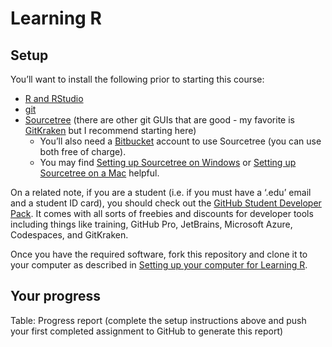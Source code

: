Learning R
================

<!-- This file is not intended to be edited -->
<!-- Progress updates will be rendered automatically when pushing to GitHub -->

## Setup

You’ll want to install the following prior to starting this course:

- [R and RStudio](https://posit.co/download/rstudio-desktop/)
- [git](https://git-scm.com/book/en/v2/Getting-Started-Installing-Git)
- [Sourcetree](https://www.sourcetreeapp.com/) (there are other git GUIs
  that are good - my favorite is [GitKraken](https://www.gitkraken.com/)
  but I recommend starting here)
  - You’ll also need a [Bitbucket](https://bitbucket.org/) account to
    use Sourcetree (you can use both free of charge).
  - You may find [Setting up Sourcetree on Windows]() or [Setting up
    Sourcetree on a Mac]() helpful.

On a related note, if you are a student (i.e. if you must have a ‘.edu’
email and a student ID card), you should check out the [GitHub Student
Developer Pack](https://education.github.com/pack). It comes with all
sorts of freebies and discounts for developer tools including things
like training, GitHub Pro, JetBrains, Microsoft Azure, Codespaces, and
GitKraken.

Once you have the required software, fork this repository and clone it
to your computer as described in [Setting up your computer for Learning
R]().

## Your progress

Table: Progress report (complete the setup instructions above and push
your first completed assignment to GitHub to generate this report)
